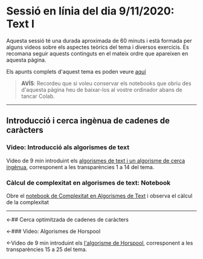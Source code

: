 # Sessió en línia del dia 9/11/2020: Text I

Aquesta sessió té una durada aproximada de 60 minuts i està formada per alguns videos sobre els aspectes teòrics del tema i diversos exercicis. 
Es recomana seguir aquests continguts en el mateix ordre que apareixen en aquesta pàgina.

Els apunts complets d'aquest tema es poden veure [aquí](https://algorismica2020.github.io/slides/text.html)  

> **AVÍS**: Recordeu que si voleu conservar els notebooks que obriu des d'aquesta pàgina heu de baixar-los al vostre ordinador abans de tancar Colab.


---
## Introducció i cerca ingènua de cadenes de caràcters

### Video: Introducció als algorismes de text

Video de 9 min introduint els [algorismes de text i un algorisme de cerca ingènua](https://campusvirtual.ub.edu/pluginfile.php/3335992/mod_resource/content/3/T3-1-TextIntroiComplexitat/T3-1-TextIntroiComplexitat_player.html), corresponent a les transparències 1 a 14 del tema.

### Càlcul de complexitat en algorismes de text: Notebook

Obre el [notebook de Complexitat en Algorismes de Text](https://colab.research.google.com/github/algorismica2020/algorismica2020.github.io/blob/master/notebookscolab/ComplexitatText.ipynb) i observa el càlcul de la complexitat

---
<-## Cerca optimitzada de cadenes de caràcters

<-### Video: Algorismes de Horspool

<-Video de 9 min introduint els [l'algorisme de Horspool](https://campusvirtual.ub.edu/pluginfile.php/3335992/mod_resource/content/3/T3-2-TextHorspool/T3-1-TextHorspool_player.html), corresponent a les transparències 15 a 25 del tema.
